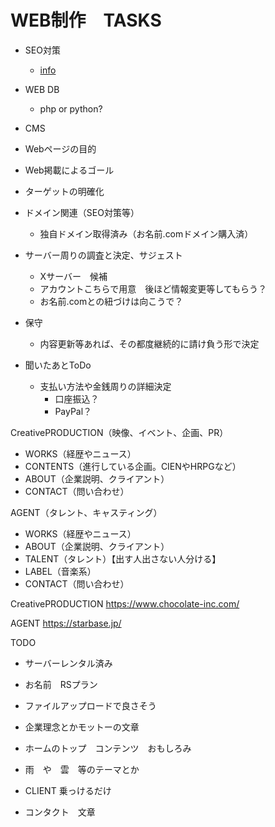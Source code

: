 # WEB制作　TASKS
- SEO対策
  - [info](https://satori.marketing/marketing-blog/seo-measures/#:~:text=SEO%E3%81%A8%E3%81%AF%E3%80%8CSearch%20Engine,%E3%82%88%E3%81%86%E3%81%AB%E3%81%99%E3%82%8B%E3%81%93%E3%81%A8%E3%81%A7%E3%81%99%E3%80%82)
- WEB DB
  - php or python?
- CMS

- Webページの目的

- Web掲載によるゴール
- ターゲットの明確化
- ドメイン関連（SEO対策等）
  - 独自ドメイン取得済み（お名前.comドメイン購入済）
- サーバー周りの調査と決定、サジェスト
  - Xサーバー　候補　
  - アカウントこちらで用意　後ほど情報変更等してもらう？
  - お名前.comとの紐づけは向こうで？
- 保守
  - 内容更新等あれば、その都度継続的に請け負う形で決定

- 聞いたあとToDo
  - 支払い方法や金銭周りの詳細決定
    - 口座振込？
    - PayPal？

CreativePRODUCTION（映像、イベント、企画、PR）
- WORKS（経歴やニュース）
- CONTENTS（進行している企画。CIENやHRPGなど）
- ABOUT（企業説明、クライアント）
- CONTACT（問い合わせ）

AGENT（タレント、キャスティング）
- WORKS（経歴やニュース）
- ABOUT（企業説明、クライアント）
- TALENT（タレント）【出す人出さない人分ける】
- LABEL（音楽系）
- CONTACT（問い合わせ）

CreativePRODUCTION
https://www.chocolate-inc.com/

AGENT
https://starbase.jp/

TODO
- サーバーレンタル済み
- お名前　RSプラン
- ファイルアップロードで良さそう

- 企業理念とかモットーの文章
- ホームのトップ　コンテンツ　おもしろみ
- 雨　や　雲　等のテーマとか
- CLIENT 乗っけるだけ
- コンタクト　文章
